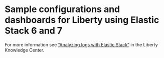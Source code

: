 # Sample configurations and dashboards for Liberty using Elastic Stack 6 and 7
For more information see [“Analyzing logs with Elastic Stack”](https://www.ibm.com/support/knowledgecenter/SSAW57_liberty/com.ibm.websphere.wlp.nd.multiplatform.doc/ae/twlp_elk_stack.html) in the Liberty Knowledge Center.
